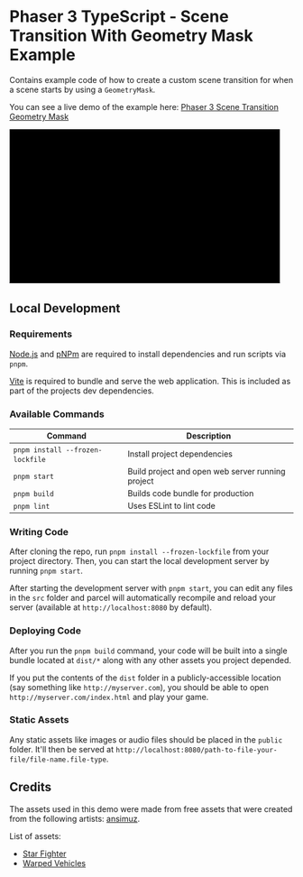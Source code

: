 # Phaser 3 TypeScript - Scene Transition With Geometry Mask Example

Contains example code of how to create a custom scene transition for when a scene starts by using a `GeometryMask`.

You can see a live demo of the example here: [Phaser 3 Scene Transition Geometry Mask](https://devshareacademy.github.io/phaser-3-typescript-games-and-examples/examples/scene-transition-geometry-mask/index.html)

![Example](./docs/example.gif?raw=true)

## Local Development

### Requirements

[Node.js](https://nodejs.org) and [pNPm](https://pnpm.io/) are required to install dependencies and run scripts via `pnpm`.

[Vite](https://vitejs.dev/) is required to bundle and serve the web application. This is included as part of the projects dev dependencies.

### Available Commands

| Command | Description |
|---------|-------------|
| `pnpm install --frozen-lockfile` | Install project dependencies |
| `pnpm start` | Build project and open web server running project |
| `pnpm build` | Builds code bundle for production |
| `pnpm lint` | Uses ESLint to lint code |

### Writing Code

After cloning the repo, run `pnpm install --frozen-lockfile` from your project directory. Then, you can start the local development
server by running `pnpm start`.

After starting the development server with `pnpm start`, you can edit any files in the `src` folder
and parcel will automatically recompile and reload your server (available at `http://localhost:8080`
by default).

### Deploying Code

After you run the `pnpm build` command, your code will be built into a single bundle located at
`dist/*` along with any other assets you project depended.

If you put the contents of the `dist` folder in a publicly-accessible location (say something like `http://myserver.com`),
you should be able to open `http://myserver.com/index.html` and play your game.

### Static Assets

Any static assets like images or audio files should be placed in the `public` folder. It'll then be served at `http://localhost:8080/path-to-file-your-file/file-name.file-type`.

## Credits

The assets used in this demo were made from free assets that were created from the following artists: [ansimuz](https://ansimuz.itch.io/).

List of assets:

* [Star Fighter](https://ansimuz.itch.io/star-fighter)
* [Warped Vehicles](https://ansimuz.itch.io/warped-vehicles)
